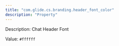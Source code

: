 ```yaml
---
title: "com.glide.cs.branding.header_font_color"
description: "Property"
---
```


Description: Chat Header Font

Value: `#ffffff`